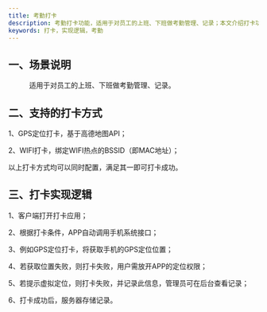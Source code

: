 ```yaml
---
title: 考勤打卡
description: 考勤打卡功能，适用于对员工的上班、下班做考勤管理、记录；本文介绍打卡功能实现逻辑和支持打卡的方式。
keywords: 打卡，实现逻辑，考勤
---
```


## 一、场景说明

　　　适用于对员工的上班、下班做考勤管理、记录。

## 二、支持的打卡方式

1、GPS定位打卡，基于高德地图API；

2、WIFI打卡，绑定WIFI热点的BSSID（即MAC地址）；

以上打卡方式均可以同时配置，满足其一即可打卡成功。

## 三、打卡实现逻辑

1、客户端打开打卡应用；

2、根据打卡条件，APP自动调用手机系统接口；

3、例如GPS定位打卡，将获取手机的GPS定位位置；

4、若获取位置失败，则打卡失败，用户需放开APP的定位权限；

5、若提示虚拟定位，则打卡失败，并记录此信息，管理员可在后台查看记录；

6、打卡成功后，服务器存储记录。